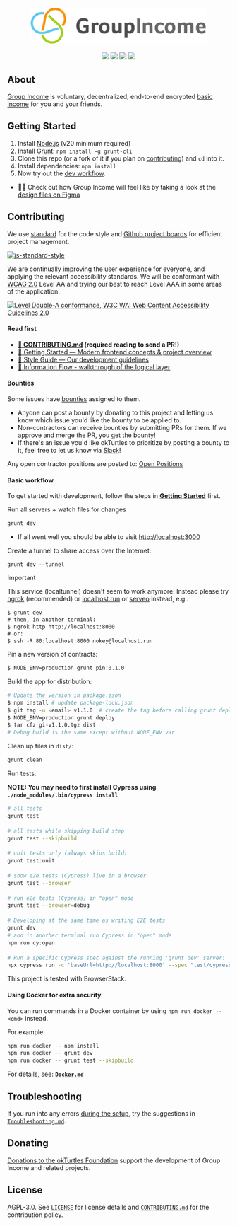 <p align="center">
    <a href="https://groupincome.org"><img width="400px" src="frontend/assets/images/logo-transparent.png" alt="Group Income (Simple Edition)"></a>
    <br />
    <br />
    <a title="Slack" href="https://join.slack.com/t/okturtles/shared_invite/zt-10jmpfgxj-tXQ1MKW7t8qqdyY6fB7uyQ"><img src="https://img.shields.io/badge/slack-%23groupincome-green"></a>
    <a title="Build Status" href="https://app.travis-ci.com/github/okTurtles/group-income"><img src="https://app.travis-ci.com/okTurtles/group-income.svg?branch=master"></a>
    <a title="Visual Source" href="https://www.visualsource.net/repo/github.com/okTurtles/group-income"><img src="https://img.shields.io/badge/visual-source-orange"></a>
    <a title="Donate" href="https://okturtles.org/donate/"><img src="https://img.shields.io/badge/donate%20-%3D%E2%9D%A4-blue.svg"></a>
</p>

## About

[Group Income](https://groupincome.org/) is voluntary, decentralized, end-to-end encrypted [basic income](https://search.brave.com/search?q=basic+income) for you and your friends.

## Getting Started

1. Install [Node.js](https://nodejs.org) (v20 minimum required)
2. Install [Grunt](https://github.com/gruntjs/grunt): `npm install -g grunt-cli`
3. Clone this repo (or a fork of it if you plan on [contributing](#contributing)) and `cd` into it.
4. Install dependencies: `npm install`
5. Now try out the [dev workflow](#basic-workflow).
- 👩‍🎨 Check out how Group Income will feel like by taking a look at the [design files on Figma](https://www.figma.com/file/mxGadAHfkWH6qApebQvcdN/Group-Income-2.0?node-id=1204%3A0)

## Contributing

We use [standard](https://github.com/feross/standard) for the code style and [Github project boards](https://help.github.com/articles/about-project-boards/) for efficient project management.

[![js-standard-style](https://cdn.rawgit.com/feross/standard/master/badge.svg)](https://github.com/feross/standard)

We are continually improving the user experience for everyone, and applying the relevant accessibility standards. We will be conformant with [WCAG 2.0](https://www.w3.org/WAI/standards-guidelines/wcag/) Level AA and trying our best to reach Level AAA in some areas of the application.

<a href="https://www.w3.org/WAI/WCAG2AA-Conformance"
  title="Explanation of WCAG 2.0 Level Double-A Conformance">
  <img height="32" width="88"
    src="https://www.w3.org/WAI/wcag2AA"
    alt="Level Double-A conformance, W3C WAI Web Content Accessibility Guidelines 2.0">
</a>


#### Read first

- __[:book: CONTRIBUTING.md](CONTRIBUTING.md) (required reading to send a PR!)__
- [:book: Getting Started — Modern frontend concepts & project overview](docs/Getting-Started-frontend.md)
- [:book: Style Guide — Our development guidelines](docs/Style-Guide.md)
- [:book: Information Flow - walkthrough of the logical layer](docs/Information-Flow.md)

#### Bounties

Some issues have [bounties](https://github.com/okTurtles/group-income/issues?q=is%3Aissue+is%3Aopen+label%3ANote%3ABounty) assigned to them.

- Anyone can post a bounty by donating to this project and letting us know which issue you'd like the bounty to be applied to.
- Non-contractors can receive bounties by submitting PRs for them. If we approve and merge the PR, you get the bounty!
- If there's an issue you'd like okTurtles to prioritize by posting a bounty to it, feel free to let us know via [Slack](https://join.slack.com/t/okturtles/shared_invite/zt-10jmpfgxj-tXQ1MKW7t8qqdyY6fB7uyQ)!

Any open contractor positions are posted to: [Open Positions](https://groupincome.org/positions/)

#### Basic workflow

To get started with development, follow the steps in **[Getting Started](#getting-started)** first.

Run all servers + watch files for changes

```bash
grunt dev
```

- If all went well you should be able to visit [http://localhost:3000](http://localhost:3000)

Create a tunnel to share access over the Internet:

```
grunt dev --tunnel
```

> [!IMPORTANT]
> This service (localtunnel) doesn't seem to work anymore.
> Instead please try [ngrok](https://ngrok.com/) (recommended) or [localhost.run](https://localhost.run/) or [serveo](https://serveo.net/) instead, e.g.:
> ```
> $ grunt dev
> # then, in another terminal:
> $ ngrok http http://localhost:8000
> # or:
> $ ssh -R 80:localhost:8000 nokey@localhost.run
> ```

Pin a new version of contracts:

```bash
$ NODE_ENV=production grunt pin:0.1.0
```

Build the app for distribution:

```bash
# Update the version in package.json
$ npm install # update package-lock.json
$ git tag -u <email> v1.1.0  # create the tag before calling grunt deploy
$ NODE_ENV=production grunt deploy
$ tar cfz gi-v1.1.0.tgz dist
# Debug build is the same except without NODE_ENV var
```

Clean up files in `dist/`:

```bash
grunt clean
```

Run tests:

**NOTE: You may need to first install Cypress using `./node_modules/.bin/cypress install`**

```bash
# all tests
grunt test

# all tests while skipping build step
grunt test --skipbuild

# unit tests only (always skips build)
grunt test:unit

# show e2e tests (Cypress) live in a browser
grunt test --browser

# run e2e tests (Cypress) in "open" mode
grunt test --browser=debug

# Developing at the same time as writing E2E tests
grunt dev
# and in another terminal run Cypress in "open" mode
npm run cy:open

# Run a specific Cypress spec against the running 'grunt dev' server:
npx cypress run -c 'baseUrl=http://localhost:8000' --spec "test/cypress/integration/group-chat.spec.js"
```

This project is tested with BrowserStack. <!-- This string is necessary here for BrowserStack's free OSS testing. -->

#### Using Docker for extra security

You can run commands in a Docker container by using `npm run docker -- <cmd>` instead.

For example:

```bash
npm run docker -- npm install
npm run docker -- grunt dev
npm run docker -- grunt test --skipbuild
```

For details, see: **[`Docker.md`](docs/Docker.md)**

## Troubleshooting

If you run into any errors [during the setup](docs/Getting-Started-frontend.md#how-do-i-get-set-up--just-run-the-site), try the suggestions in [`Troubleshooting.md`](docs/Troubleshooting.md).

## Donating

[Donations to the okTurtles Foundation](https://okturtles.org/donate/) support the development of Group Income and related projects.

## License

AGPL-3.0. See [`LICENSE`](LICENSE) for license details and [`CONTRIBUTING.md`](CONTRIBUTING.md) for the contribution policy.
